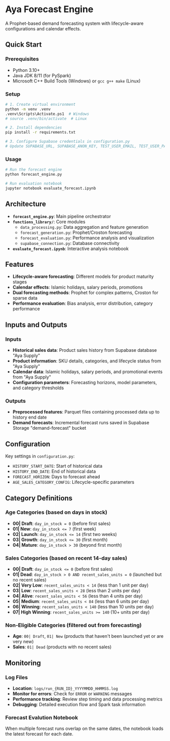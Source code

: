 # Aya Forecast Engine

A Prophet-based demand forecasting system with lifecycle-aware configurations and calendar effects.

## Quick Start

### Prerequisites
- Python 3.10+
- Java JDK 8/11 (for PySpark)
- Microsoft C++ Build Tools (Windows) or `gcc g++ make` (Linux)

### Setup
```bash
# 1. Create virtual environment
python -m venv .venv
.venv\Scripts\Activate.ps1  # Windows
# source .venv/bin/activate  # Linux

# 2. Install dependencies
pip install -r requirements.txt

# 3. Configure Supabase credentials in configuration.py
# Update SUPABASE_URL, SUPABASE_ANON_KEY, TEST_USER_EMAIL, TEST_USER_PASSWORD
```

### Usage
```bash
# Run the forecast engine
python forecast_engine.py

# Run evaluation notebook
jupyter notebook evaluate_forecast.ipynb
```



## Architecture

- **`forecast_engine.py`**: Main pipeline orchestrator
- **`functions_library/`**: Core modules
  - `data_processing.py`: Data aggregation and feature generation
  - `forecast_generation.py`: Prophet/Croston forecasting
  - `forecast_evaluation.py`: Performance analysis and visualization
  - `supabase_connection.py`: Database connectivity
- **`evaluate_forecast.ipynb`**: Interactive analysis notebook

## Features

- **Lifecycle-aware forecasting**: Different models for product maturity stages
- **Calendar effects**: Islamic holidays, salary periods, promotions
- **Dual forecasting methods**: Prophet for complex patterns, Croston for sparse data
- **Performance evaluation**: Bias analysis, error distribution, category performance

## Inputs and Outputs

### Inputs
- **Historical sales data**: Product sales history from Supabase database "Aya Supply"
- **Product information**: SKU details, categories, and lifecycle status from "Aya Supply"
- **Calendar data**: Islamic holidays, salary periods, and promotional events from "Aya Supply"
- **Configuration parameters**: Forecasting horizons, model parameters, and category thresholds

### Outputs
- **Preprocessed features**: Parquet files containing processed data up to history end date
- **Demand forecasts**: Incremental forecast runs saved in Supabase Storage "demand-forecast" bucket


## Configuration

Key settings in `configuration.py`:
- `HISTORY_START_DATE`: Start of historical data
- `HISTORY_END_DATE`: End of historical data  
- `FORECAST_HORIZON`: Days to forecast ahead
- `AGE_SALES_CATEGORY_CONFIG`: Lifecycle-specific parameters

## Category Definitions

### Age Categories (based on days in stock)
- **00| Draft**: `day_in_stock = 0` (before first sales)
- **01| New**: `day_in_stock <= 7` (first week)
- **02| Launch**: `day_in_stock <= 14` (first two weeks)
- **03| Growth**: `day_in_stock <= 30` (first month)
- **04| Mature**: `day_in_stock > 30` (beyond first month)

### Sales Categories (based on recent 14-day sales)
- **00| Draft**: `day_in_stock <= 0` (before first sales)
- **01| Dead**: `day_in_stock > 0 AND recent_sales_units = 0` (launched but no recent sales)
- **02| Very Low**: `recent_sales_units < 14` (less than 1 unit per day)
- **03| Low**: `recent_sales_units < 28` (less than 2 units per day)
- **04| Alive**: `recent_sales_units < 56` (less than 4 units per day)
- **05| Medium**: `recent_sales_units < 84` (less than 6 units per day)
- **06| Winning**: `recent_sales_units < 140` (less than 10 units per day)
- **07| High Winning**: `recent_sales_units >= 140` (10+ units per day)

### Non-Eligible Categories (filtered out from forecasting)
- **Age**: `00| Draft`, `01| New` (products that haven't been launched yet or are very new)
- **Sales**: `01| Dead` (products with no recent sales)

## Monitoring

### Log Files
- **Location**: `logs/run_{RUN_ID}_YYYYMMDD_HHMMSS.log`
- **Monitor for errors**: Check for `ERROR` or `WARNING` messages
- **Performance tracking**: Review step timing and data processing metrics
- **Debugging**: Detailed execution flow and Spark task information



### Forecast Evalution Notebook

When multiple forecast runs overlap on the same dates, the notebook loads the latest forecast for each date.
